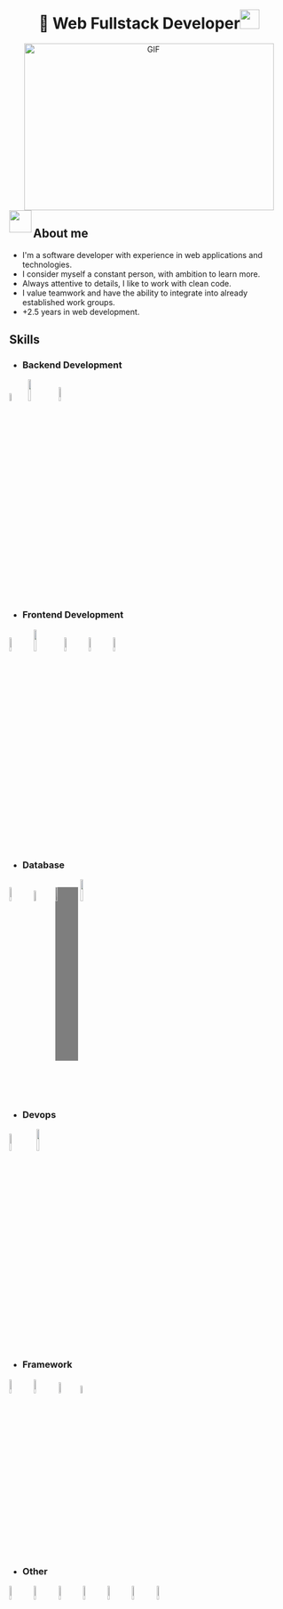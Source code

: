 <h1 align="center"> 👋 Web Fullstack Developer<img src="https://media.giphy.com/media/hvRJCLFzcasrR4ia7z/giphy.gif" width="35"></h1>
<div align="center">
  <img height="300px" width="450px" alt="GIF" src="https://github.com/JayantGoel001/JayantGoel001/blob/master/GIF/code.gif"> 
</div>

<img align="left" src="https://user-images.githubusercontent.com/63050133/156777293-72a6e681-2582-4a9d-ad92-09d1181d47c7.gif" width="40">
<h2 align="left">About me</h2>
<ul>
  <li>I'm a software developer with experience in web applications and technologies.</li>
  <li>I consider myself a constant person, with ambition to learn more.</li>
  <li>Always attentive to details, I like to work with clean code.</li>
  <li>I value teamwork and have the ability to integrate into already established work groups.</li>
  <li>+2.5 years in web development.</li>
</ul>

<h2 align="left">Skills</h2>
<ul>
  <li><h3>Backend Development</h3></li>
</ul>
<p>
  <code><img width="6%" src="https://www.vectorlogo.zone/logos/php/php-vertical.svg"></code>
  <code class="text-info"><img width="10%" src="https://www.vectorlogo.zone/logos/javascript/javascript-ar21.svg"></code>
  <code><img width="8%" src="https://www.vectorlogo.zone/logos/nodejs/nodejs-ar21.svg"></code>
</p>
<ul>
  <li><h3>Frontend Development</h3></li>
</ul>
<p>
  <code><img width="8%" src="https://www.vectorlogo.zone/logos/getbootstrap/getbootstrap-ar21.svg"></code>
  <code><img width="10%" src="https://www.vectorlogo.zone/logos/tailwindcss/tailwindcss-ar21.svg"></code>
  <code><img width="8%" src="https://www.vectorlogo.zone/logos/vuejs/vuejs-ar21.svg"></code>
  <code><img width="8%" src="https://www.vectorlogo.zone/logos/w3_html5/w3_html5-ar21.svg"></code>
  <code><img width="8%" src="https://www.vectorlogo.zone/logos/w3_css/w3_css-ar21.svg"></code>
</p>
<ul>
  <li><h3>Database</h3></li>
</ul>
<p>
  <code><img width="8%" src="https://www.vectorlogo.zone/logos/mysql/mysql-ar21.svg"></code>
  <code><img width="7%" src="https://www.svgrepo.com/show/303229/microsoft-sql-server-logo.svg" alt="mssql"></code>
  <code><img width="8%" src="https://www.vectorlogo.zone/logos/mongodb/mongodb-ar21.svg" style="background-color: rgba(0, 0, 0, 0.5)"></code>
  <code><img width="10%" src="https://img.shields.io/badge/MongoDB-4EA94B?style=for-the-badge&logo=mongodb&logoColor=white"></code>
</p>
<ul>
  <li><h3>Devops</h3></li>
</ul>
<p>
  <code><img width="9%" src="https://www.vectorlogo.zone/logos/docker/docker-ar21.svg"></code>
  <code><img width="10%" src="https://www.vectorlogo.zone/logos/google_cloud/google_cloud-ar21.svg"></code>
</p>
<ul>
  <li><h3>Framework</h3></li>
</ul>
<p>
  <code><img width="8%" src="https://www.vectorlogo.zone/logos/laravel/laravel-ar21.svg"></code>
  <code><img width="8%" src="https://www.vectorlogo.zone/logos/wordpress/wordpress-ar21.svg"></code>
  <code><img width="7%" src="https://www.vectorlogo.zone/logos/expressjs/expressjs-ar21.svg"></code>
  <code><img width="6%" src="https://cdn.worldvectorlogo.com/logos/codeigniter.svg"></code>
</p>
<ul>
  <li><h3>Other</h3></li>
</ul>
<p>
  <code><img width="8%" src="https://www.vectorlogo.zone/logos/getpostman/getpostman-ar21.svg"></code>
  <code><img width="8%" src="https://www.vectorlogo.zone/logos/linux/linux-ar21.svg"></code>
  <code><img width="8%" src="https://www.vectorlogo.zone/logos/gnu_bash/gnu_bash-ar21.svg"></code>
  <code><img width="8%" src="https://www.vectorlogo.zone/logos/git-scm/git-scm-ar21.svg"></code>
  <code><img width="8%" src="https://www.vectorlogo.zone/logos/github/github-ar21.svg"></code>
  <code><img width="8%" src="https://www.vectorlogo.zone/logos/microsoft_powerbi/microsoft_powerbi-ar21.svg"></code>
  <code><img width="8%" src="https://www.vectorlogo.zone/logos/graphql/graphql-ar21.svg"></code>
</p>
